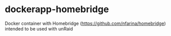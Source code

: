 # dockerapp-homebridge

Docker container with Homebridge (https://github.com/nfarina/homebridge) intended to be used with unRaid